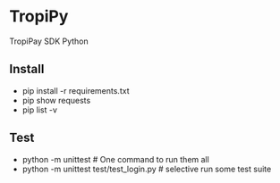# TropiPy
TropiPay SDK Python

## Install
- pip install -r requirements.txt
- pip show requests
- pip list -v

## Test
- python -m unittest  # One command to run them all
- python -m unittest test/test_login.py # selective run some test suite
